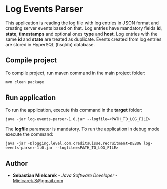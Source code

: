 # Log Events Parser
This application is reading the log file with log entries in JSON format and creating server events based on that.
Log entries have mandatory fields **id**, **state**, **timestamps** and optional ones **type** and **host**. Log entries
with the same **id** and **state** are treated as duplicate. Events created from log entries are stored in HyperSQL
(hsqldb) database. 

## Compile project
To compile project, run maven command in the main project folder:

`mvn clean package`

## Run application
To run the application, execute this command in the **target** folder:

`java -jar log-events-parser-1.0.jar --logfile=<PATH_TO_LOG_FILE>`

The **logfile** parameter is mandatory. To run the application in debug mode execute the command:

`java -jar -Dlogging.level.com.creditsuisse.recruitment=DEBUG log-events-parser-1.0.jar --logfile=<PATH_TO_LOG_FILE>`

## Author

* **Sebastian Mielcarek** - *Java Software Developer* - [Mielcarek.S@gmail.com](mailto:Mielcarek.S@gmail.com) 